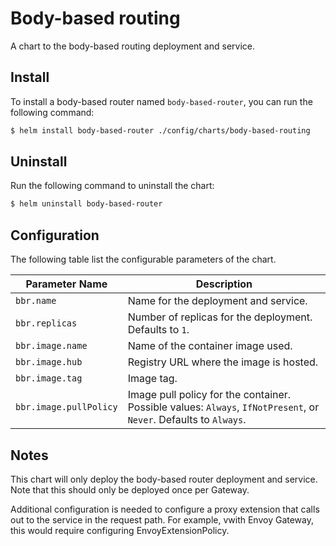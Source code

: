 # Body-based routing

A chart to the body-based routing deployment and service.


## Install

To install a body-based router named `body-based-router`, you can run the following command:

```txt
$ helm install body-based-router ./config/charts/body-based-routing
```

## Uninstall

Run the following command to uninstall the chart:

```txt
$ helm uninstall body-based-router
```

## Configuration

The following table list the configurable parameters of the chart.

| **Parameter Name**                          | **Description**                                                                                    |
|---------------------------------------------|----------------------------------------------------------------------------------------------------|
| `bbr.name`                   | Name for the deployment and service.                                                                              |
| `bbr.replicas`               | Number of replicas for the deployment. Defaults to `1`.                                                           |
| `bbr.image.name`             | Name of the container image used.                                                                                 |
| `bbr.image.hub`              | Registry URL where the image is hosted.                                                                           | 
| `bbr.image.tag`              | Image tag.                                                                                                        |
| `bbr.image.pullPolicy`       | Image pull policy for the container. Possible values: `Always`, `IfNotPresent`, or `Never`. Defaults to `Always`. |

## Notes

This chart will only deploy the body-based router deployment and service.
Note that this should only be deployed once per Gateway.

Additional configuration is needed to configure a proxy extension that calls
out to the service in the request path. For example, vwith Envoy Gateway, this
would require configuring EnvoyExtensionPolicy.
